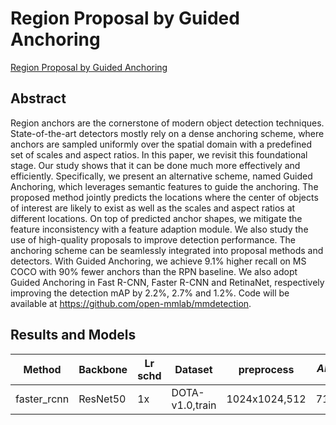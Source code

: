 # Region Proposal by Guided Anchoring

[Region Proposal by Guided Anchoring](http://arxiv.org/abs/1901.03278)

## Abstract

Region anchors are the cornerstone of modern object detection techniques. State-of-the-art detectors mostly rely on a dense anchoring scheme, where anchors are sampled uniformly over the spatial domain with a predefined set of scales and aspect ratios. In this paper, we revisit this foundational stage. Our study shows that it can be done much more effectively and efficiently. Specifically, we present an alternative scheme, named Guided Anchoring, which leverages semantic features to guide the anchoring. The proposed method jointly predicts the locations where the center of objects of interest are likely to exist as well as the scales and aspect ratios at different locations. On top of predicted anchor shapes, we mitigate the feature inconsistency with a feature adaption module. We also study the use of high-quality proposals to improve detection performance. The anchoring scheme can be seamlessly integrated into proposal methods and detectors. With Guided Anchoring, we achieve 9.1% higher recall on MS COCO with 90% fewer anchors than the RPN baseline. We also adopt Guided Anchoring in Fast R-CNN, Faster R-CNN and RetinaNet, respectively improving the detection mAP by 2.2%, 2.7% and 1.2%. Code will be available at https://github.com/open-mmlab/mmdetection.

## Results and Models

| Method      | Backbone | Lr schd | Dataset         | preprocess    | $AP_{0.5}$ | $AP_{0.75}$ | $mAP$ |
| ----------- | -------- | ------- | --------------- | ------------- | ---------- | ----------- | ----- |
| faster_rcnn | ResNet50 | 1x      | DOTA-v1.0,train | 1024x1024,512 | 71.34      | 40.32       | 40.14 |